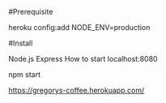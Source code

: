 #Prerequisite

heroku config:add NODE_ENV=production

#Install

Node.js
Express
How to start localhost:8080

npm start

https://gregorys-coffee.herokuapp.com/
